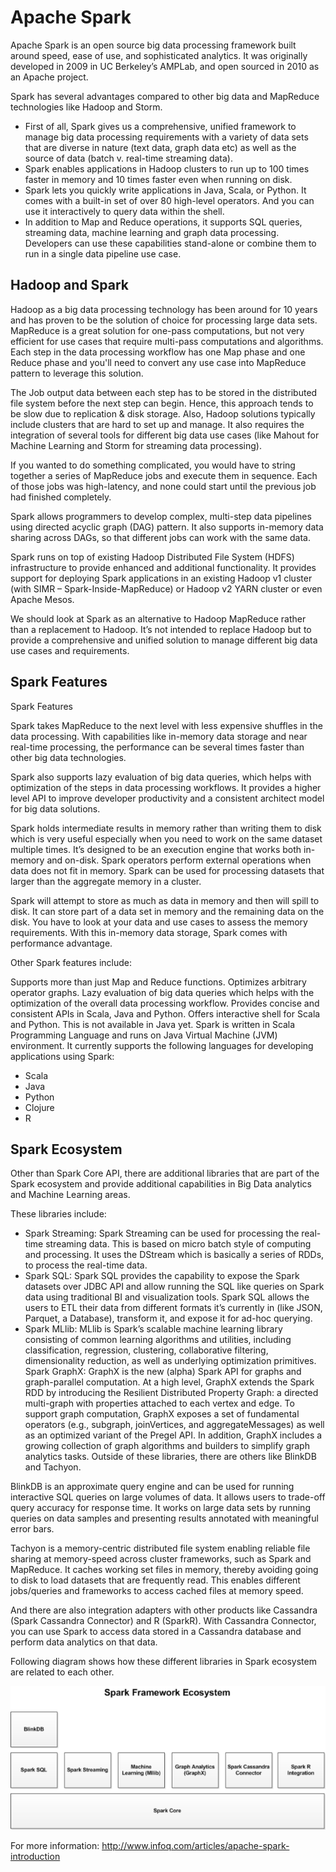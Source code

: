 Apache Spark
======

Apache Spark is an open source big data processing framework built around speed, ease of use, and sophisticated analytics. It was originally developed in 2009 in UC Berkeley’s AMPLab, and open sourced in 2010 as an Apache project. 

Spark has several advantages compared to other big data and MapReduce technologies like Hadoop and Storm. 

* First of all, Spark gives us a comprehensive, unified framework to manage big data processing requirements with a variety of data sets that are diverse in nature (text data, graph data etc) as well as the source of data (batch v. real-time streaming data).
* Spark enables applications in Hadoop clusters to run up to 100 times faster in memory and 10 times faster even when running on disk.
* Spark lets you quickly write applications in Java, Scala, or Python. It comes with a built-in set of over 80 high-level operators. And you can use it interactively to query data within the shell.
* In addition to Map and Reduce operations, it supports SQL queries, streaming data, machine learning and graph data processing. Developers can use these capabilities stand-alone or combine them to run in a single data pipeline use case.

## Hadoop and Spark

Hadoop as a big data processing technology has been around for 10 years and has proven to be the solution of choice for processing large data sets. MapReduce is a great solution for one-pass computations, but not very efficient for use cases that require multi-pass computations and algorithms. Each step in the data processing workflow has one Map phase and one Reduce phase and you'll need to convert any use case into MapReduce pattern to leverage this solution.

The Job output data between each step has to be stored in the distributed file system before the next step can begin. Hence, this approach tends to be slow due to replication & disk storage. Also, Hadoop solutions typically include clusters that are hard to set up and manage. It also requires the integration of several tools for different big data use cases (like Mahout for Machine Learning and Storm for streaming data processing).

If you wanted to do something complicated, you would have to string together a series of MapReduce jobs and execute them in sequence. Each of those jobs was high-latency, and none could start until the previous job had finished completely.

Spark allows programmers to develop complex, multi-step data pipelines using directed acyclic graph (DAG) pattern. It also supports in-memory data sharing across DAGs, so that different jobs can work with the same data.

Spark runs on top of existing Hadoop Distributed File System (HDFS) infrastructure to provide enhanced and additional functionality. It provides support for deploying Spark applications in an existing Hadoop v1 cluster (with SIMR – Spark-Inside-MapReduce) or Hadoop v2 YARN cluster or even Apache Mesos.

We should look at Spark as an alternative to Hadoop MapReduce rather than a replacement to Hadoop. It’s not intended to replace Hadoop but to provide a comprehensive and unified solution to manage different big data use cases and requirements.

## Spark Features

Spark Features

Spark takes MapReduce to the next level with less expensive shuffles in the data processing. With capabilities like in-memory data storage and near real-time processing, the performance can be several times faster than other big data technologies.

Spark also supports lazy evaluation of big data queries, which helps with optimization of the steps in data processing workflows. It provides a higher level API to improve developer productivity and a consistent architect model for big data solutions.

Spark holds intermediate results in memory rather than writing them to disk which is very useful especially when you need to work on the same dataset multiple times. It’s designed to be an execution engine that works both in-memory and on-disk. Spark operators perform external operations when data does not fit in memory. Spark can be used for processing datasets that larger than the aggregate memory in a cluster.

Spark will attempt to store as much as data in memory and then will spill to disk. It can store part of a data set in memory and the remaining data on the disk. You have to look at your data and use cases to assess the memory requirements. With this in-memory data storage, Spark comes with performance advantage.

Other Spark features include:

Supports more than just Map and Reduce functions.
Optimizes arbitrary operator graphs.
Lazy evaluation of big data queries which helps with the optimization of the overall data processing workflow.
Provides concise and consistent APIs in Scala, Java and Python.
Offers interactive shell for Scala and Python. This is not available in Java yet.
Spark is written in Scala Programming Language and runs on Java Virtual Machine (JVM) environment. It currently supports the following languages for developing applications using Spark:

* Scala
* Java
* Python
* Clojure
* R

## Spark Ecosystem

Other than Spark Core API, there are additional libraries that are part of the Spark ecosystem and provide additional capabilities in Big Data analytics and Machine Learning areas.

These libraries include:

* Spark Streaming:
Spark Streaming can be used for processing the real-time streaming data. This is based on micro batch style of computing and processing. It uses the DStream which is basically a series of RDDs, to process the real-time data.
* Spark SQL:
Spark SQL provides the capability to expose the Spark datasets over JDBC API and allow running the SQL like queries on Spark data using traditional BI and visualization tools. Spark SQL allows the users to ETL their data from different formats it’s currently in (like JSON, Parquet, a Database), transform it, and expose it for ad-hoc querying.
* Spark MLlib:
MLlib is Spark’s scalable machine learning library consisting of common learning algorithms and utilities, including classification, regression, clustering, collaborative filtering, dimensionality reduction, as well as underlying optimization primitives.
Spark GraphX:
GraphX is the new (alpha) Spark API for graphs and graph-parallel computation. At a high level, GraphX extends the Spark RDD by introducing the Resilient Distributed Property Graph: a directed multi-graph with properties attached to each vertex and edge. To support graph computation, GraphX exposes a set of fundamental operators (e.g., subgraph, joinVertices, and aggregateMessages) as well as an optimized variant of the Pregel API. In addition, GraphX includes a growing collection of graph algorithms and builders to simplify graph analytics tasks.
Outside of these libraries, there are others like BlinkDB and Tachyon.

BlinkDB is an approximate query engine and can be used for running interactive SQL queries on large volumes of data. It allows users to trade-off query accuracy for response time. It works on large data sets by running queries on data samples and presenting results annotated with meaningful error bars.

Tachyon is a memory-centric distributed file system enabling reliable file sharing at memory-speed across cluster frameworks, such as Spark and MapReduce. It caches working set files in memory, thereby avoiding going to disk to load datasets that are frequently read. This enables different jobs/queries and frameworks to access cached files at memory speed.

And there are also integration adapters with other products like Cassandra (Spark Cassandra Connector) and R (SparkR). With Cassandra Connector, you can use Spark to access data stored in a Cassandra database and perform data analytics on that data.

Following diagram shows how these different libraries in Spark ecosystem are related to each other.

![Spark Framework Ecosystem](Figures/Spark_Framework_Ecosystem.png)

For more information: http://www.infoq.com/articles/apache-spark-introduction
